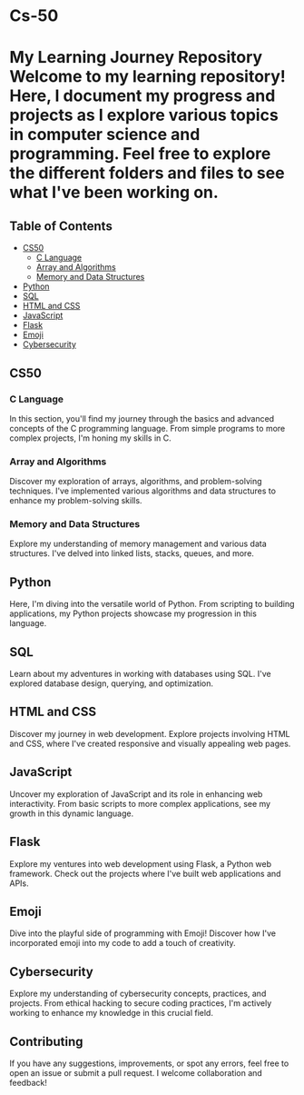 # Cs-50
# My Learning Journey Repository  Welcome to my learning repository! Here, I document my progress and projects as I explore various topics in computer science and programming. Feel free to explore the different folders and files to see what I've been working on.


## Table of Contents

- [CS50](#cs50)
  - [C Language](#c-language)
  - [Array and Algorithms](#array-and-algorithms)
  - [Memory and Data Structures](#memory-and-data-structures)
- [Python](#python)
- [SQL](#sql)
- [HTML and CSS](#html-and-css)
- [JavaScript](#javascript)
- [Flask](#flask)
- [Emoji](#emoji)
- [Cybersecurity](#cybersecurity)

## CS50

### C Language
In this section, you'll find my journey through the basics and advanced concepts of the C programming language. From simple programs to more complex projects, I'm honing my skills in C.

### Array and Algorithms
Discover my exploration of arrays, algorithms, and problem-solving techniques. I've implemented various algorithms and data structures to enhance my problem-solving skills.

### Memory and Data Structures
Explore my understanding of memory management and various data structures. I've delved into linked lists, stacks, queues, and more.

## Python
Here, I'm diving into the versatile world of Python. From scripting to building applications, my Python projects showcase my progression in this language.

## SQL
Learn about my adventures in working with databases using SQL. I've explored database design, querying, and optimization.

## HTML and CSS
Discover my journey in web development. Explore projects involving HTML and CSS, where I've created responsive and visually appealing web pages.

## JavaScript
Uncover my exploration of JavaScript and its role in enhancing web interactivity. From basic scripts to more complex applications, see my growth in this dynamic language.

## Flask
Explore my ventures into web development using Flask, a Python web framework. Check out the projects where I've built web applications and APIs.

## Emoji
Dive into the playful side of programming with Emoji! Discover how I've incorporated emoji into my code to add a touch of creativity.

## Cybersecurity
Explore my understanding of cybersecurity concepts, practices, and projects. From ethical hacking to secure coding practices, I'm actively working to enhance my knowledge in this crucial field.

## Contributing
If you have any suggestions, improvements, or spot any errors, feel free to open an issue or submit a pull request. I welcome collaboration and feedback!

